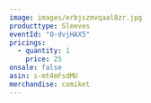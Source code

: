 ```yaml
---
image: images/erbjszmvqaal8zr.jpg
producttype: Sleeves
eventId: "O-dvjHAX5"
pricings:
  - quantity: 1
    price: 25
onsale: false
asin: s-mt4mFsdMU
merchandise: comiket
---
```

